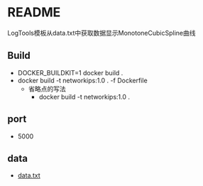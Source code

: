 # README

LogTools模板从data.txt中获取数据显示MonotoneCubicSpline曲线

## Build

* DOCKER_BUILDKIT=1 docker build .
* docker build -t networkips:1.0 . -f Dockerfile
  * 省略点的写法
    * docker build -t networkips:1.0 .

## port

* 5000

## data

* [data.txt](assets/data.txt)
